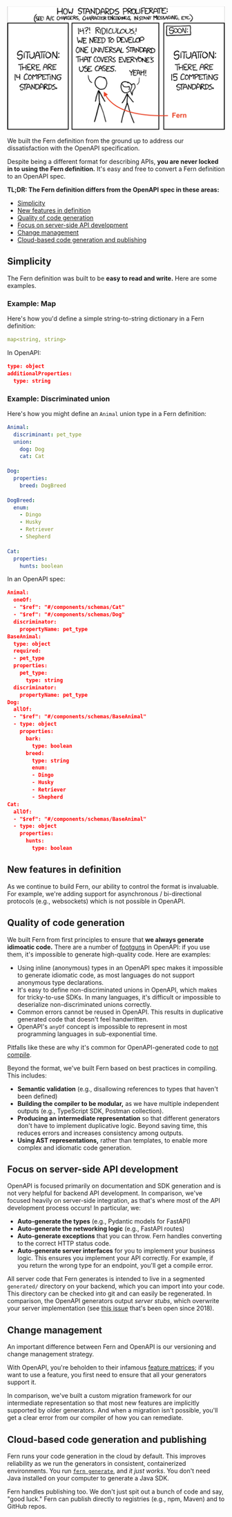 <a href="https://xkcd.com/927" target="_blank">
<img src="images/standards-xkcd.png" alt="how standards proliferate comic from XKCD">
</a>

We built the Fern definition from the ground up to address our dissatisfaction with the OpenAPI specification.

Despite being a different format for describing APIs, **you are never locked in to using the Fern definition.** It's easy and free to convert a Fern definition to an OpenAPI spec.

**TL;DR: The Fern definition differs from the OpenAPI spec in these areas:**

- [Simplicity](#simplicity)
- [New features in definition](#new-features-in-definition)
- [Quality of code generation](#quality-of-code-generation)
- [Focus on server-side API development](#focus-on-server-side-api-development)
- [Change management](#change-management)
- [Cloud-based code generation and publishing](#cloud-based-code-generation-and-publishing)

## Simplicity

The Fern definition was built to be **easy to read and write.** Here are some
examples.

### Example: Map

Here's how you'd define a simple string-to-string dictionary in a Fern definition:

```yaml Fern example
map<string, string>
```

In OpenAPI:

```json OpenAPI example
type: object
additionalProperties:
  type: string
```

### Example: Discriminated union

Here's how you might define an `Animal` union type in a Fern definition:

```yaml Fern example
Animal:
  discriminant: pet_type
  union:
    dog: Dog
    cat: Cat

Dog:
  properties:
    breed: DogBreed

DogBreed:
  enum:
    - Dingo
    - Husky
    - Retriever
    - Shepherd

Cat:
  properties:
    hunts: boolean
```

In an OpenAPI spec:

```json OpenAPI example
Animal:
  oneOf:
  - "$ref": "#/components/schemas/Cat"
  - "$ref": "#/components/schemas/Dog"
  discriminator:
    propertyName: pet_type
BaseAnimal:
  type: object
  required:
  - pet_type
  properties:
    pet_type:
      type: string
  discriminator:
    propertyName: pet_type
Dog:
  allOf:
  - "$ref": "#/components/schemas/BaseAnimal"
  - type: object
    properties:
      bark:
        type: boolean
      breed:
        type: string
        enum:
        - Dingo
        - Husky
        - Retriever
        - Shepherd
Cat:
  allOf:
  - "$ref": "#/components/schemas/BaseAnimal"
  - type: object
    properties:
      hunts:
        type: boolean
```

## New features in definition

As we continue to build Fern, our ability to control the format is invaluable.
For example, we're adding support for asynchronous / bi-directional protocols
(e.g., websockets) which is not possible in OpenAPI.

## Quality of code generation

We built Fern from first principles to ensure that **we always generate
idimoatic code.** There are a number of [footguns](https://en.wiktionary.org/wiki/footgun) in OpenAPI: if you use them,
it's impossible to generate high-quality code. Here are examples:

- Using inline (anonymous) types in an OpenAPI spec makes it impossible to generate idiomatic
  code, as most languages do not support anonymous type declarations.
- It's easy to define non-discriminated unions in OpenAPI, which makes for
  tricky-to-use SDKs. In many languages, it's difficult or impossible to
  deserialize non-discriminated unions correctly.
- Common errors cannot be reused in OpenAPI.
  This results in duplicative generated code that doesn't feel handwritten.
- OpenAPI's `anyOf` concept is impossible to represent in most programming
  languages in sub-exponential time.

Pitfalls like these are why it's common for OpenAPI-generated code to
[not compile](https://github.com/OpenAPITools/openapi-generator/issues?q=is%3Aissue+%22doesn%27t+compile%22).

Beyond the format, we've built Fern based on best practices in compiling. This includes:

- **Semantic validation** (e.g., disallowing references to types that haven't been defined)
- **Building the compiler to be modular,** as we have multiple independent outputs
  (e.g., TypeScript SDK, Postman collection).
- **Producing an intermediate representation** so that different generators don't
  have to implement duplicative logic. Beyond saving time, this reduces errors and
  increases consistency among outputs.
- **Using AST representations,** rather than templates, to enable more complex and
  idiomatic code generation.

## Focus on server-side API development

OpenAPI is focused primarily on documentation and SDK generation and is not very
helpful for backend API development. In comparison, we've focused heavily on
server-side integration, as that's where most of the API development process
occurs! In particular, we:

- **Auto-generate the types** (e.g., Pydantic models for FastAPI)
- **Auto-generate the networking logic** (e.g., FastAPI routes)
- **Auto-generate exceptions** that you can throw. Fern handles converting to the
  correct HTTP status code.
- **Auto-generate server interfaces** for you to implement your business logic.
  This ensures you implement your API correctly. For example, if you return the
  wrong type for an endpoint, you'll get a compile error.

All server code that Fern generates is intended to live in a segmented
`generated/` directory on your backend, which you can import into your code.
This directory can be checked into git and can easily be regenerated.
In comparison, the OpenAPI generators output _server stubs_, which
overwrite your server implementation (see [this issue](https://github.com/OpenAPITools/openapi-generator/issues/426)
that's been open since 2018).

## Change management

An important difference between Fern and OpenAPI is our versioning
and change management strategy.

With OpenAPI, you're beholden to their infamous [feature matrices](https://openapi-generator.tech/docs/generators/java#schema-support-feature); if you want to use a feature, you first need to ensure that all your generators support it.

In comparison, we've built a custom migration framework for our intermediate
representation so that most new features are implicitly supported by older
generators. And when a migration isn't possible, you'll get a clear error from
our compiler of how you can remediate.

## Cloud-based code generation and publishing

Fern runs your code generation in the cloud by default. This improves reliability as we
run the generators in consistent, containerized environments. You run [`fern generate`](cli-reference.md),
and _it just works_. You don't need Java installed on your computer to
generate a Java SDK.

Fern handles publishing too. We don't just spit out a bunch of code and say,
"good luck." Fern can publish directly to registries (e.g., npm, Maven) and to
GitHub repos.
